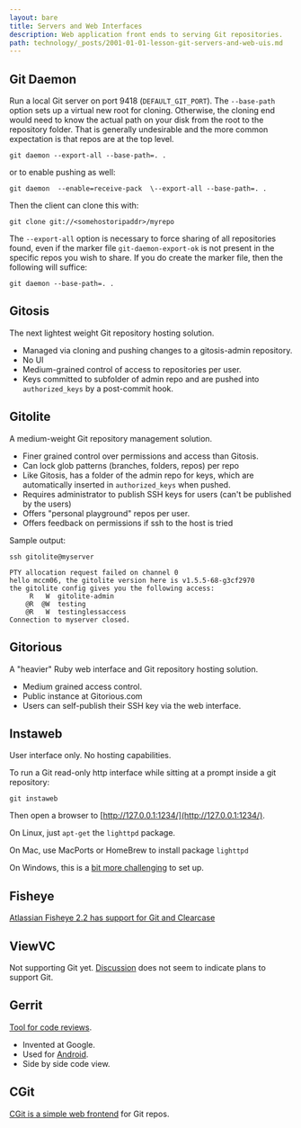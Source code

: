 ```yaml
---
layout: bare
title: Servers and Web Interfaces
description: Web application front ends to serving Git repositories.
path: technology/_posts/2001-01-01-lesson-git-servers-and-web-uis.md
---
```


## Git Daemon
Run a local Git server on port 9418 (`DEFAULT_GIT_PORT`). The `--base-path` option sets up a virtual new root for cloning. Otherwise, the cloning end would need to know the actual path on your disk from the root to the repository folder. That is generally undesirable and the more common expectation is that repos are at the top level.

    git daemon --export-all --base-path=. .
    
or to enable pushing as well:

    git daemon  --enable=receive-pack  \--export-all --base-path=. .
    
Then the client can clone this with:

    git clone git://<somehostoripaddr>/myrepo
    
The `--export-all` option is necessary to force sharing of all repositories found, even if the marker file `git-daemon-export-ok` is not present in the specific repos you wish to share. If you do create the marker file, then the following will suffice:

    git daemon --base-path=. .

## Gitosis
The next lightest weight Git repository hosting solution.

* Managed via cloning and pushing changes to a gitosis-admin repository.
* No UI
* Medium-grained control of access to repositories per user.
* Keys committed to subfolder of admin repo and are pushed into `authorized_keys` by a post-commit hook.

## Gitolite
A medium-weight Git repository management solution.

* Finer grained control over permissions and access than Gitosis.
* Can lock glob patterns (branches, folders, repos) per repo
* Like Gitosis, has a folder of the admin repo for keys, which are automatically inserted in `authorized_keys` when pushed.
* Requires administrator to publish SSH keys for users (can't be published by the users)
* Offers "personal playground" repos per user.
* Offers feedback on permissions if ssh to the host is tried

Sample output:

    ssh gitolite@myserver
    
    PTY allocation request failed on channel 0
    hello mccm06, the gitolite version here is v1.5.5-68-g3cf2970
    the gitolite config gives you the following access:
         R   W 	gitolite-admin
        @R  @W 	testing
        @R   W 	testinglessaccess
    Connection to myserver closed.

## Gitorious
A "heavier" Ruby web interface and Git repository hosting solution.

* Medium grained access control.
* Public instance at Gitorious.com
* Users can self-publish their SSH key via the web interface.

## Instaweb
User interface only. No hosting capabilities.

To run a Git read-only http interface while sitting at a prompt inside a git repository:

    git instaweb

Then open a browser to [http://127.0.0.1:1234/](http://127.0.0.1:1234/).

On Linux, just `apt-get` the `lighttpd` package.

On Mac, use MacPorts or HomeBrew to install package `lighttpd`

On Windows, this is a [bit more challenging](http://asimilatorul.com/index.php/2009/10/12/git-instaweb-using-mongoose-and-msysgit/) to set up.
    
## Fisheye
[Atlassian Fisheye 2.2 has support for Git and Clearcase](http://www.clearvision-cm.com/clearvision-news/atlassian-fisheye-2.2-adds-support-for-git-and-ibm-rational-clearcase.html)

## ViewVC
Not supporting Git yet. [Discussion](http://viewvc.tigris.org/ds/viewMessage.do?dsForumId=4255&dsMessageId=2413932) does not seem to indicate plans to support Git.

## Gerrit
[Tool for code reviews](http://code.google.com/p/gerrit/).
* Invented at Google.
* Used for [Android](https://review.source.android.com/).
* Side by side code view.

## CGit
[CGit is a simple web frontend](http://hjemli.net/git/cgit/) for Git repos.
